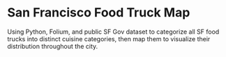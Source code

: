 # San Francisco Food Truck Map
Using Python, Folium, and public SF Gov dataset to categorize all SF food trucks into distinct cuisine categories, then map them to visualize their distribution throughout the city.
